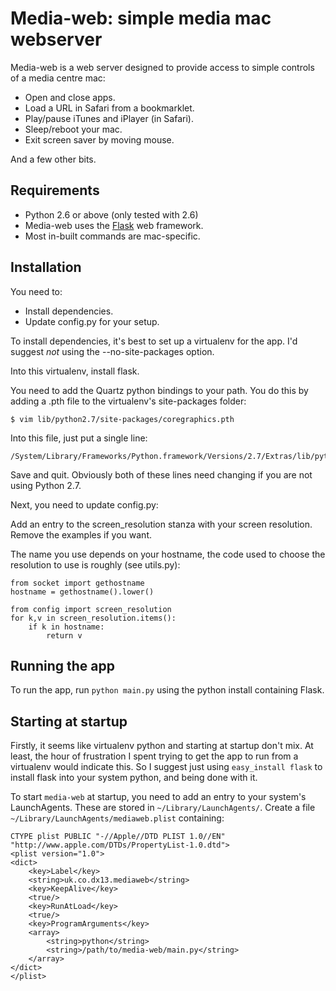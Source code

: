 Media-web: simple media mac webserver
=====================================

Media-web is a web server designed to provide access to 
simple controls of a media centre mac:

- Open and close apps.
- Load a URL in Safari from a bookmarklet.
- Play/pause iTunes and iPlayer (in Safari).
- Sleep/reboot your mac.
- Exit screen saver by moving mouse.

And a few other bits.


Requirements
------------

- Python 2.6 or above (only tested with 2.6)
- Media-web uses the [Flask](http://flask.pocoo.org/) web framework.
- Most in-built commands are mac-specific.


Installation
------------

You need to:

- Install dependencies.
- Update config.py for your setup.

To install dependencies, it's best to set up a virtualenv for the app. I'd suggest
*not* using the --no-site-packages option.

Into this virtualenv, install flask.

You need to add the Quartz python bindings to your path. You do this by adding 
a .pth file to the virtualenv's site-packages folder:

    $ vim lib/python2.7/site-packages/coregraphics.pth

Into this file, just put a single line:

    /System/Library/Frameworks/Python.framework/Versions/2.7/Extras/lib/python/PyObjC

Save and quit. Obviously both of these lines need changing if you are not
using Python 2.7.

Next, you need to update config.py:

Add an entry to the screen_resolution stanza with your screen resolution.
Remove the examples if you want.

The name you use depends on your hostname, the code used to
choose the resolution to use is roughly (see utils.py):

    from socket import gethostname
    hostname = gethostname().lower()

    from config import screen_resolution
    for k,v in screen_resolution.items():
        if k in hostname:
            return v

Running the app
---------------

To run the app, run `python main.py` using the python install containing Flask.

Starting at startup
-------------------

Firstly, it seems like virtualenv python and starting at startup don't mix. At
least, the hour of frustration I spent trying to get the app to run from a virtualenv
would indicate this. So I suggest just using `easy_install flask` to
install flask into your system python, and being done with it.

To start `media-web` at startup, you need to add an entry to your system's
LaunchAgents. These are stored in `~/Library/LaunchAgents/`. Create a file
`~/Library/LaunchAgents/mediaweb.plist` containing:

    CTYPE plist PUBLIC "-//Apple//DTD PLIST 1.0//EN" "http://www.apple.com/DTDs/PropertyList-1.0.dtd">
    <plist version="1.0">
    <dict>
        <key>Label</key>
        <string>uk.co.dx13.mediaweb</string>
        <key>KeepAlive</key>
        <true/>
        <key>RunAtLoad</key>
        <true/>
        <key>ProgramArguments</key>
        <array>
            <string>python</string>
            <string>/path/to/media-web/main.py</string>
        </array>
    </dict>
    </plist>



